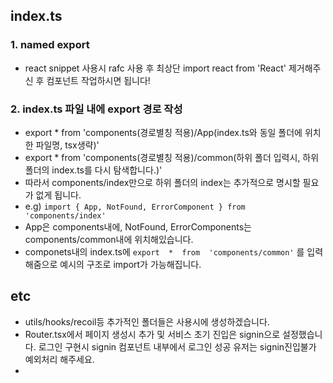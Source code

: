 ## index.ts

### 1. named export

- react snippet 사용시 rafc 사용 후 최상단 import react from 'React' 제거해주신 후 컴포넌트 작업하시면 됩니다!

### 2. index.ts 파일 내에 export 경로 작성

- export \* from 'components(경로별칭 적용)/App(index.ts와 동일 폴더에 위치한 파일명, tsx생략)'
- export \* from 'components(경로별칭 적용)/common(하위 폴더 입력시, 하위 폴더의 index.ts를 다시 탐색합니다.)'
- 따라서 components/index만으로 하위 폴더의 index는 추가적으로 명시할 필요가 없게 됩니다.
- e.g) `import { App, NotFound, ErrorComponent } from  'components/index'`
- App은 components내에, NotFound, ErrorComponents는 components/common내에 위치해있습니다.
- componets내의 index.ts에 `export  *  from  'components/common'` 를 입력해줌으로 예시의 구조로 import가 가능해집니다.

## etc

- utils/hooks/recoil등 추가적인 폴더들은 사용시에 생성하겠습니다.
- Router.tsx에서 페이지 생성시 추가 및 서비스 초기 진입은 signin으로 설정했습니다. 로그인 구현시 signin 컴포넌트 내부에서 로그인 성공 유저는 signin진입불가 예외처리 해주세요.
-
